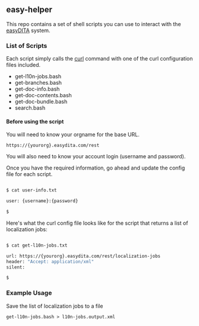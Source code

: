 ## easy-helper

This repo contains a set of shell scripts you can use to interact with the [easyDITA](https://www.easydita.com) system.

### List of Scripts

Each script simply calls the [curl](https://curl.haxx.se/docs/manpage.html) command with one of the curl configuration files included.

- get-l10n-jobs.bash
- get-branches.bash
- get-doc-info.bash
- get-doc-contents.bash
- get-doc-bundle.bash
- search.bash

#### Before using the script

You will need to know your orgname for the base URL.


```
https://{yourorg}.easydita.com/rest
```


You will also need to know your account login (username and password).

Once you have the required information, go ahead and update the config file for each script.

``` bash

$ cat user-info.txt

user: {username}:{password}

$
```

Here's what the curl config file looks like for the script that returns a list of localization jobs:


``` bash

$ cat get-l10n-jobs.txt

url: https://{yourorg}.easydita.com/rest/localization-jobs
header: "Accept: application/xml"
silent:

$

```


### Example Usage

Save the list of localization jobs to a file

```
get-l10n-jobs.bash > l10n-jobs.output.xml

```

